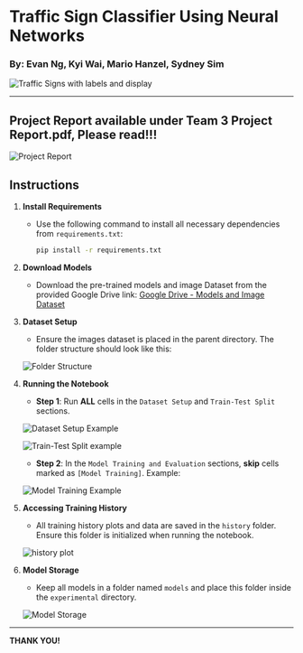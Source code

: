 # Traffic Sign Classifier Using Neural Networks

### By: Evan Ng, Kyi Wai, Mario Hanzel, Sydney Sim

![Traffic Signs with labels and display](readme_images/image1.png)

---
## Project Report available under Team 3 Project Report.pdf, Please read!!!
![Project Report](readme_images/project_report.png)






## Instructions

1. **Install Requirements**
   - Use the following command to install all necessary dependencies from `requirements.txt`:
     ```bash
     pip install -r requirements.txt
     ```

2. **Download Models**
   - Download the pre-trained models and image Dataset from the provided Google Drive link:
     [Google Drive - Models and Image Dataset](https://drive.google.com/drive/folders/1zAgRTRNzlkOubOKzDlF99UdJUOqatqKq?usp=sharing)

3. **Dataset Setup**
   - Ensure the images dataset is placed in the parent directory. The folder structure should look like this:

   ![Folder Structure](readme_images/image2.png)

4. **Running the Notebook**
   - **Step 1**: Run **ALL** cells in the `Dataset Setup` and `Train-Test Split` sections.

   ![Dataset Setup Example](readme_images/image3.png)

   ![Train-Test Split example](readme_images/image4.png)

   - **Step 2**: In the `Model Training and Evaluation` sections, **skip** cells marked as `[Model Training]`. Example:

   ![Model Training Example](readme_images/image5.png)

5. **Accessing Training History**
   - All training history plots and data are saved in the `history` folder. Ensure this folder is initialized when running the notebook.

   ![history plot](readme_images/image6.png)

6. **Model Storage**
   - Keep all models in a folder named `models` and place this folder inside the `experimental` directory.

   ![Model Storage](readme_images/image7.png)
---

**THANK YOU!**
